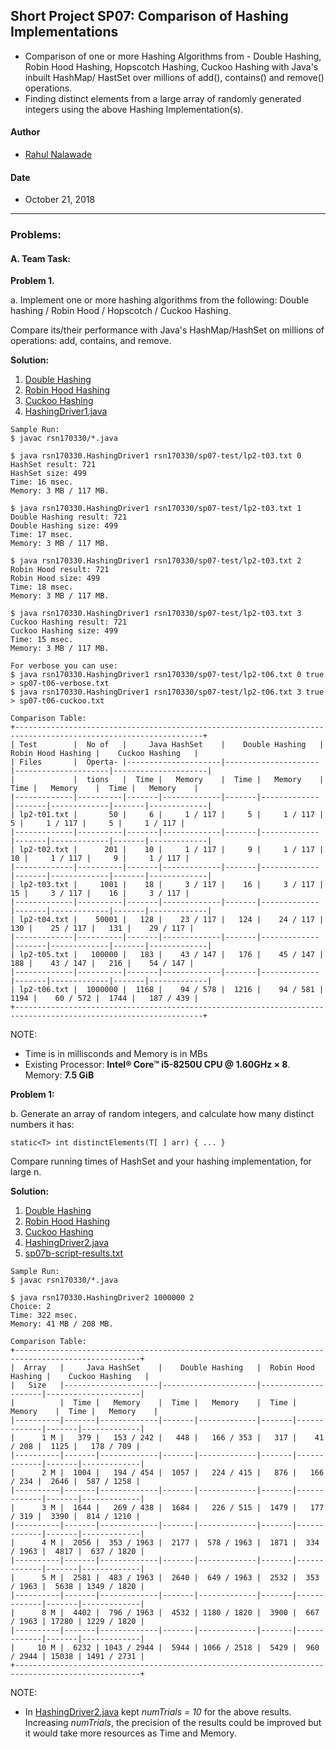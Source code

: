 ## Short Project SP07: Comparison of Hashing Implementations
* Comparison of one or more Hashing Algorithms from - Double Hashing, Robin Hood Hashing, Hopscotch Hashing, Cuckoo Hashing with Java's inbuilt HashMap/ HastSet over millions of add(), contains() and remove() operations. 
* Finding distinct elements from a large array of randomly generated integers using the above Hashing Implementation(s). 

#### Author
* [Rahul Nalawade](https://github.com/rahul1947)

#### Date
* October 21, 2018

_______________________________________________________________________________
### Problems:

#### A. Team Task: 

**Problem 1.**

a. Implement one or more hashing algorithms from the following: 
   Double hashing / Robin Hood / Hopscotch / Cuckoo Hashing.
   
   Compare its/their performance with Java's HashMap/HashSet on millions of operations: add, contains, and remove.

**Solution:** 
1. [Double Hashing](https://github.com/rahul1947/SP07-Comparison-of-Hashing-Algorithms/blob/master/DoubleHashing.java) 
2. [Robin Hood Hashing](https://github.com/rahul1947/SP07-Comparison-of-Hashing-Algorithms/blob/master/RobinHood.java) 
3. [Cuckoo Hashing](https://github.com/rahul1947/SP07-Comparison-of-Hashing-Algorithms/blob/master/Cuckoo.java)
4. [HashingDriver1.java](https://github.com/rahul1947/SP07-Comparison-of-Hashing-Implementations/blob/master/HashingDriver1.java)

```
Sample Run: 
$ javac rsn170330/*.java

$ java rsn170330.HashingDriver1 rsn170330/sp07-test/lp2-t03.txt 0
HashSet result: 721
HashSet size: 499
Time: 16 msec.
Memory: 3 MB / 117 MB.

$ java rsn170330.HashingDriver1 rsn170330/sp07-test/lp2-t03.txt 1
Double Hashing result: 721
Double Hashing size: 499
Time: 17 msec.
Memory: 3 MB / 117 MB.

$ java rsn170330.HashingDriver1 rsn170330/sp07-test/lp2-t03.txt 2
Robin Hood result: 721
Robin Hood size: 499
Time: 18 msec.
Memory: 3 MB / 117 MB.

$ java rsn170330.HashingDriver1 rsn170330/sp07-test/lp2-t03.txt 3
Cuckoo Hashing result: 721
Cuckoo Hashing size: 499
Time: 15 msec.
Memory: 3 MB / 117 MB.
```

```
For verbose you can use:
$ java rsn170330.HashingDriver1 rsn170330/sp07-test/lp2-t06.txt 0 true > sp07-t06-verbose.txt
$ java rsn170330.HashingDriver1 rsn170330/sp07-test/lp2-t06.txt 3 true > sp07-t06-cuckoo.txt
```

```
Comparison Table: 
+----------------------------------------------------------------------------------------------------------------+
| Test        |  No of   |     Java HashSet    |    Double Hashing   |  Robin Hood Hashing |    Cuckoo Hashing   |
| Files       |  Operta- |---------------------|---------------------|---------------------|---------------------|
|             |  tions   |  Time |   Memory    |  Time |   Memory    |  Time |   Memory    |  Time |   Memory    |
|-------------|----------|-------|-------------|-------|-------------|-------|-------------|-------|-------------|
| lp2-t01.txt |       50 |     6 |     1 / 117 |     5 |     1 / 117 |     5 |     1 / 117 |     5 |     1 / 117 |
|-------------|----------|-------|-------------|-------|-------------|-------|-------------|-------|-------------|
| lp2-t02.txt |      201 |    10 |     1 / 117 |     9 |     1 / 117 |    10 |     1 / 117 |     9 |     1 / 117 |
|-------------|----------|-------|-------------|-------|-------------|-------|-------------|-------|-------------|
| lp2-t03.txt |     1001 |    18 |     3 / 117 |    16 |     3 / 117 |    15 |     3 / 117 |    16 |     3 / 117 |
|-------------|----------|-------|-------------|-------|-------------|-------|-------------|-------|-------------|
| lp2-t04.txt |    50001 |   128 |    23 / 117 |   124 |    24 / 117 |   130 |    25 / 117 |   131 |    29 / 117 |
|-------------|----------|-------|-------------|-------|-------------|-------|-------------|-------|-------------|
| lp2-t05.txt |   100000 |   183 |    43 / 147 |   176 |    45 / 147 |   188 |    43 / 147 |   216 |    54 / 147 |
|-------------|----------|-------|-------------|-------|-------------|-------|-------------|-------|-------------|
| lp2-t06.txt |  1000000 |  1168 |    94 / 578 |  1216 |    94 / 581 |  1194 |    60 / 572 |  1744 |   187 / 439 |
+----------------------------------------------------------------------------------------------------------------+
```
NOTE: 
- Time is in millisconds and Memory is in MBs
- Existing Processor: **Intel® Core™ i5-8250U CPU @ 1.60GHz × 8**. Memory: **7.5 GiB**


**Problem 1:**

b. Generate an array of random integers, and calculate how many distinct numbers it has: 
```
static<T> int distinctElements(T[ ] arr) { ... } 
```
   Compare running times of HashSet and your hashing implementation, for large n.

**Solution:** 
1. [Double Hashing](https://github.com/rahul1947/SP07-Comparison-of-Hashing-Algorithms/blob/master/DoubleHashing.java) 
2. [Robin Hood Hashing](https://github.com/rahul1947/SP07-Comparison-of-Hashing-Algorithms/blob/master/RobinHood.java) 
3. [Cuckoo Hashing](https://github.com/rahul1947/SP07-Comparison-of-Hashing-Algorithms/blob/master/Cuckoo.java)
4. [HashingDriver2.java](https://github.com/rahul1947/SP07-Comparison-of-Hashing-Implementations/blob/master/HashingDriver2.java)
5. [sp07b-script-results.txt](https://github.com/rahul1947/SP07-Comparison-of-Hashing-Implementations/blob/master/sp07b-script-results.txt)

```
Sample Run:
$ javac rsn170330/*.java

$ java rsn170330.HashingDriver2 1000000 2
Choice: 2
Time: 322 msec.
Memory: 41 MB / 208 MB.
```


```
Comparison Table: 
+--------------------------------------------------------------------------------------------------+
|  Array   |     Java HashSet    |    Double Hashing   |  Robin Hood Hashing |    Cuckoo Hashing   |
|   Size   |---------------------|---------------------|---------------------|---------------------|
|          |  Time |   Memory    |  Time |   Memory    |  Time |   Memory    |  Time |   Memory    |
|----------|-------|-------------|-------|-------------|-------|-------------|-------|-------------|
|      1 M |   379 |   153 / 242 |   448 |   166 / 353 |   317 |    41 / 208 |  1125 |   178 / 709 |
|----------|-------|-------------|-------|-------------|-------|-------------|-------|-------------|
|      2 M |  1004 |   194 / 454 |  1057 |   224 / 415 |   876 |   166 / 234 |  2646 |  587 / 1258 |
|----------|-------|-------------|-------|-------------|-------|-------------|-------|-------------|
|      3 M |  1644 |   269 / 438 |  1684 |   226 / 515 |  1479 |   177 / 319 |  3390 |  814 / 1210 |
|----------|-------|-------------|-------|-------------|-------|-------------|-------|-------------|
|      4 M |  2056 |  353 / 1963 |  2177 |  578 / 1963 |  1871 |  334 / 1963 |  4817 |  637 / 1820 |
|----------|-------|-------------|-------|-------------|-------|-------------|-------|-------------|
|      5 M |  2581 |  483 / 1963 |  2640 |  649 / 1963 |  2532 |  353 / 1963 |  5638 | 1349 / 1820 |
|----------|-------|-------------|-------|-------------|-------|-------------|-------|-------------|
|      8 M |  4402 |  796 / 1963 |  4532 | 1180 / 1820 |  3900 |  667 / 1963 | 17280 | 1229 / 1820 |
|----------|-------|-------------|-------|-------------|-------|-------------|-------|-------------|
|     10 M |  6232 | 1043 / 2944 |  5944 | 1066 / 2518 |  5429 |  960 / 2944 | 15038 | 1491 / 2731 |
+--------------------------------------------------------------------------------------------------+
```
NOTE: 
- In [HashingDriver2.java](https://github.com/rahul1947/SP07-Comparison-of-Hashing-Implementations/blob/master/HashingDriver2.java) kept *numTrials = 10* for the above results. Increasing *numTrials*, the precision of the results could be improved but it would take more resources as Time and Memory. 